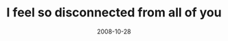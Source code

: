 ---
layout: base.njk
title : 'I feel so disconnected from all of you' 
view_title : 'I feel so disconnected from all of you' 
year : '2008' 
date : '2008-10-28' 
img_file : '/drawing/ifeelsodisconnectedfromallofyou.jpg' 
html_file : 'ifeelsodisconnectedfromallofyou' 
next_html : 'thisisimportant.html' 
year_order : '482' 
permalink : "title/{{html_file}}.html"
---